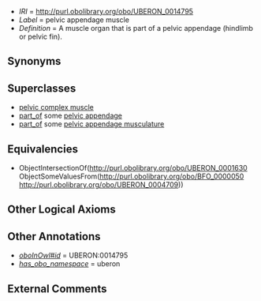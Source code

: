  * *IRI* = http://purl.obolibrary.org/obo/UBERON_0014795
 * *Label* = pelvic appendage muscle
 * *Definition* = A muscle organ that is part of a pelvic appendage (hindlimb or pelvic fin).

## Synonyms


## Superclasses

 * [pelvic complex muscle](../../UBERON/90/UBERON_0010890.md)
 * [part_of](../../BFO/50/BFO_0000050.md) some [pelvic appendage](../../UBERON/09/UBERON_0004709.md)
 * [part_of](../../BFO/50/BFO_0000050.md) some [pelvic appendage musculature](../../UBERON/70/UBERON_0007270.md)

## Equivalencies

 * ObjectIntersectionOf(<http://purl.obolibrary.org/obo/UBERON_0001630> ObjectSomeValuesFrom(<http://purl.obolibrary.org/obo/BFO_0000050> <http://purl.obolibrary.org/obo/UBERON_0004709>))

## Other Logical Axioms


## Other Annotations

 * *[oboInOwl#id](../../id/oboInOwl#id.md)* = UBERON:0014795
 * *[has_obo_namespace](../../ce/oboInOwl#hasOBONamespace.md)* = uberon

## External Comments

